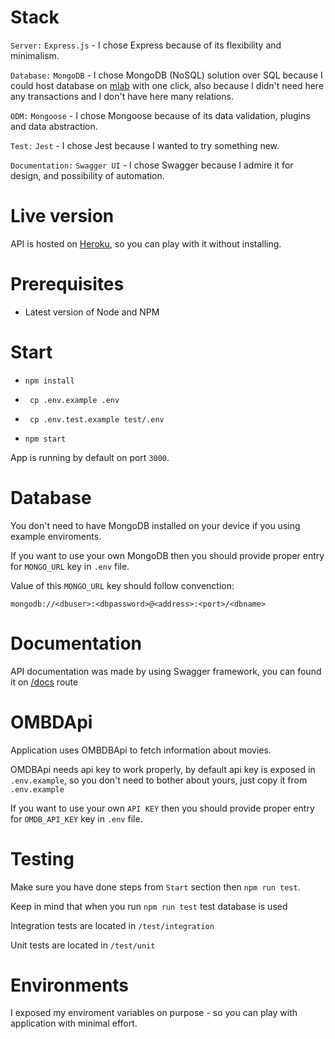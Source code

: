 # Stack

`Server:` `Express.js` - I chose Express because of its flexibility and minimalism.

`Database:` `MongoDB` - I chose MongoDB (NoSQL) solution over SQL because I could host database on [mlab](http://mlab.com) with one click, also because I didn't need here any transactions and I don't have here many relations.

`ODM:` `Mongoose` - I chose Mongoose because of its data validation, plugins and data abstraction.

`Test:` `Jest` - I chose Jest because I wanted to try something new.

`Documentation:` `Swagger UI` - I chose Swagger because I admire it for design, and possibility of automation.

# Live version
API is hosted on [Heroku](https://movie-db-rest-api.herokuapp.com/docs/), so you can play with it without installing.

# Prerequisites
* Latest version of Node and NPM 
# Start
* ```npm install```

* ``` cp .env.example .env```

* ``` cp .env.test.example test/.env```

* ```npm start```

App is running by default on port `3000`.

# Database

You don't need to have MongoDB installed on your device if you using example enviroments.

If you want to use your own MongoDB then you should provide proper entry for ```MONGO_URL``` key in ```.env``` file. 

Value of this ```MONGO_URL``` key should follow convenction:

`mongodb://<dbuser>:<dbpassword>@<address>:<port>/<dbname>`

# Documentation
API documentation was made by using Swagger framework, you can found it on [/docs](https://movie-db-rest-api.herokuapp.com/docs/) route


# OMBDApi
Application uses OMBDBApi to fetch information about movies.

OMDBApi needs api key to work properly, by default api key is exposed in ```.env.example```, so you don't need to bother about yours, just copy it from ```.env.example```

If you want to use your own ```API KEY``` then you should provide proper entry for ```OMDB_API_KEY``` key in ```.env``` file.


# Testing
Make sure you have done steps from ``Start`` section
then `npm run test`.

Keep in mind that when you run `npm run test` test database is used

Integration tests are located in `/test/integration`

Unit tests are located in `/test/unit`


# Environments
I exposed my enviroment variables on purpose - so you can play with application with minimal effort.


